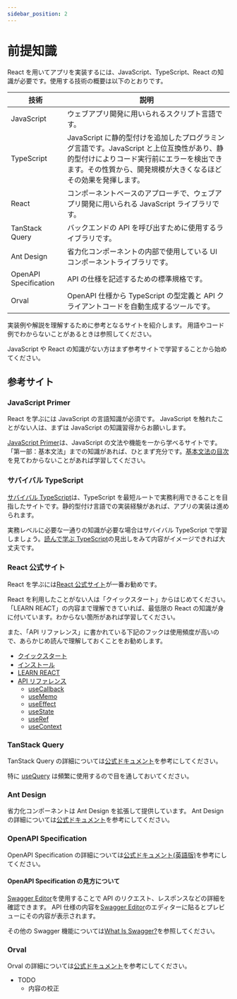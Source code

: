 ```yaml
---
sidebar_position: 2
---
```


# 前提知識

React を用いてアプリを実装するには、JavaScript、TypeScript、React の知識が必要です。使用する技術の概要は以下のとおりです。

| 技術                  | 説明                                                                                                                                                                                                     |
| --------------------- | -------------------------------------------------------------------------------------------------------------------------------------------------------------------------------------------------------- |
| JavaScript            | ウェブアプリ開発に用いられるスクリプト言語です。                                                                                                                                                         |
| TypeScript            | JavaScript に静的型付けを追加したプログラミング言語です。JavaScript と上位互換性があり、静的型付けによりコード実行前にエラーを検出できます。その性質から、開発規模が大きくなるほどその効果を発揮します。 |
| React                 | コンポーネントベースのアプローチで、ウェブアプリ開発に用いられる JavaScript ライブラリです。                                                                                                             |
| TanStack Query        | バックエンドの API を呼び出すために使用するライブラリです。                                                                                                                                              |
| Ant Design            | 省力化コンポーネントの内部で使用している UI コンポーネントライブラリです。                                                                                                                               |
| OpenAPI Specification | API の仕様を記述するための標準規格です。　                                                                                                                                                               |
| Orval                 | OpenAPI 仕様から TypeScript の型定義と API クライアントコードを自動生成するツールです。 <br/>                                                                                                            |

実装例や解説を理解するために参考となるサイトを紹介します。
用語やコード例でわからないことがあるときは参照してください。

JavaScript や React の知識がない方はまず参考サイトで学習することから始めてください。

## 参考サイト

### JavaScript Primer

React を学ぶには JavaScript の言語知識が必須です。 JavaScript を触れたことがない人は、まずは JavaScript の知識習得からお願いします。

[JavaScript Primer](https://jsprimer.net/)は、JavaScript の文法や機能を一から学べるサイトです。「第一部：基本文法」までの知識があれば、ひとまず充分です。[基本文法の目次](https://jsprimer.net/basic/)を見てわからないことがあれば学習してください。

### サバイバル TypeScript

[サバイバル TypeScript](https://book.yyts.org/)は、TypeScript を最短ルートで実務利用できることを目指したサイトです。静的型付け言語での実装経験があれば、アプリの実装は進められます。

実務レベルに必要な一通りの知識が必要な場合はサバイバル TypeScript で学習しましょう。[読んで学ぶ TypeScript](https://book.yyts.org/reference)の見出しをみて内容がイメージできれば大丈夫です。

### React 公式サイト

React を学ぶには[React 公式サイト](https://ja.react.dev/)が一番お勧めです。

React を利用したことがない人は「クイックスタート」からはじめてください。「LEARN REACT」の内容まで理解できていれば、最低限の React の知識が身に付いています。わからない箇所があれば学習してください。

また、「API リファレンス」に書かれている下記のフックは使用頻度が高いので、あらかじめ読んで理解しておくことをお勧めします。

- [クイックスタート](https://ja.react.dev/learn)
- [インストール](https://ja.react.dev/learn/installation)
- [LEARN REACT](https://ja.react.dev/learn/describing-the-ui)
- [API リファレンス](https://ja.react.dev/reference)
  - [useCallback](https://ja.react.dev/reference/react/useCallback)
  - [useMemo](https://ja.react.dev/reference/react/useMemo)
  - [useEffect](https://ja.react.dev/reference/react/useEffect)
  - [useState](https://ja.react.dev/reference/react/useState)
  - [useRef](https://ja.react.dev/reference/react/useRef)
  - [useContext](https://ja.react.dev/reference/react/useContext)

### TanStack Query

TanStack Query の詳細については[公式ドキュメント](https://tanstack.com/query/latest)を参考にしてください。

特に [useQuery](https://tanstack.com/query/v4/docs/framework/react/reference/useQuery) は頻繁に使用するので目を通しておいてください。

### Ant Design

省力化コンポーネントは Ant Design を拡張して提供しています。
Ant Design の詳細については[公式ドキュメント](https://ant.design/components/overview/)を参考にしてください。

### OpenAPI Specification

OpenAPI Specification の詳細については[公式ドキュメント(英語版)](https://www.openapis.org/what-is-openapi)を参考にしてください。

#### OpenAPI Specification の見方について

[Swagger Editor](https://editor.swagger.io/)を使用することで API のリクエスト、レスポンスなどの詳細を確認できます。
API 仕様の内容を[Swagger Editor](https://editor.swagger.io/)のエディターに貼るとプレビューにその内容が表示されます。

その他の Swagger 機能については[What Is Swagger?](https://swagger.io/docs/specification/about/)を参照してください。

### Orval

Orval の詳細については[公式ドキュメント](https://orval.dev/)を参考にしてください。

- TODO
  - 内容の校正
